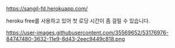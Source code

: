 https://sangil-fd.herokuapp.com/

heroku free를 사용하고 있어 첫 로딩 시간이 좀 걸릴 수 있습니다.

https://user-images.githubusercontent.com/35569652/53176976-84747480-3632-11e9-8d43-2eec9449c818.png
